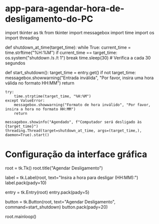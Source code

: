# app-para-agendar-hora-de-desligamento-do-PC
import tkinter as tk
from tkinter import messagebox
import time
import os
import threading


def shutdown_at_time(target_time):
    while True:
        current_time = time.strftime("%H:%M")
        if current_time == target_time:
            os.system("shutdown /s /t 1")
            break
        time.sleep(30)  # Verifica a cada 30 segundos


def start_shutdown():
    target_time = entry.get()
    if not target_time:
        messagebox.showwarning("Entrada inválida", "Por favor, insira uma hora válida no formato HH:MM")
        return

    try:
        time.strptime(target_time, "%H:%M")
    except ValueError:
        messagebox.showwarning("Formato de hora inválido", "Por favor, insira a hora no formato HH:MM")
        return

    messagebox.showinfo("Agendado", f"Computador será desligado às {target_time}")
    threading.Thread(target=shutdown_at_time, args=(target_time,), daemon=True).start()


# Configuração da interface gráfica
root = tk.Tk()
root.title("Agendar Desligamento")

label = tk.Label(root, text="Insira a hora para desligar (HH:MM):")
label.pack(pady=10)

entry = tk.Entry(root)
entry.pack(pady=5)

button = tk.Button(root, text="Agendar Desligamento", command=start_shutdown)
button.pack(pady=20)

root.mainloop()
